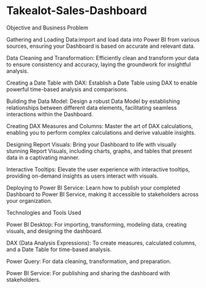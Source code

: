 # Takealot-Sales-Dashboard
Objective and Business Problem

Gathering and Loading Data:import and load data into Power BI from various sources, ensuring your Dashboard is based on accurate and relevant data.

Data Cleaning and Transformation: Efficiently clean and transform your data to ensure consistency and accuracy, laying the groundwork for insightful analysis.

Creating a Date Table with DAX: Establish a Date Table using DAX to enable powerful time-based analysis and comparisons.

Building the Data Model: Design a robust Data Model by establishing relationships between different data elements, facilitating seamless interactions within the Dashboard.

Creating DAX Measures and Columns: Master the art of DAX calculations, enabling you to perform complex calculations and derive valuable insights.

Designing Report Visuals: Bring your Dashboard to life with visually stunning Report Visuals, including charts, graphs, and tables that present data in a captivating manner.

Interactive Tooltips: Elevate the user experience with interactive tooltips, providing on-demand insights as users interact with visuals.

Deploying to Power BI Service: Learn how to publish your completed Dashboard to Power BI Service, making it accessible to stakeholders across your organization.

Technologies and Tools Used

Power BI Desktop: For importing, transforming, modeling data, creating visuals, and designing the dashboard.

DAX (Data Analysis Expressions): To create measures, calculated columns, and a Date Table for time-based analysis.

Power Query: For data cleaning, transformation, and preparation.

Power BI Service: For publishing and sharing the dashboard with stakeholders.
